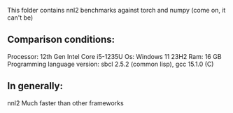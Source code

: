 This folder contains nnl2 benchmarks against torch and numpy (come on, it can't be)

## Comparison conditions:

Processor: 12th Gen Intel Core i5-1235U
Os: Windows 11 23H2 
Ram: 16 GB
Programming language version: sbcl 2.5.2 (common lisp), gcc 15.1.0 (C)

## In generally:

nnl2 Much faster than other frameworks
